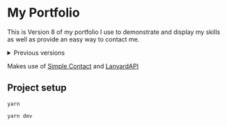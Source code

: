 # My Portfolio

This is Version 8 of my portfolio I use to demonstrate and display my skills as well as provide an easy way to contact me.

<details>
<summary>Previous versions</summary>

-   [Version 1](https://v1.jackbailey.dev)
-   [Version 2](https://v2.jackbailey.dev)
-   [Version 3](https://v3.jackbailey.dev)
-   [Version 4](https://v4.jackbailey.dev)
    -   [Source Code](https://github.com/JackBailey/Portfolio/tree/v4)
-   [Version 5](https://v5.jackbailey.dev)
    -   [Source Code](https://github.com/JackBailey/Portfolio/tree/v5)
-   [Version 6](https://v6.jackbailey.dev)<br>
    -   [Source Code](https://github.com/JackBailey/Portfolio/tree/v6)
-   [Version 7](https://v7.jackbailey.dev)
    -   [Source Code](https://github.com/JackBailey/Portfolio/tree/v7)

</details>

Makes use of [Simple Contact](https://github.com/JackBailey/SimpleContact) and [LanyardAPI](https://github.com/Phineas/lanyard/)

## Project setup

```
yarn
```

```
yarn dev
```
